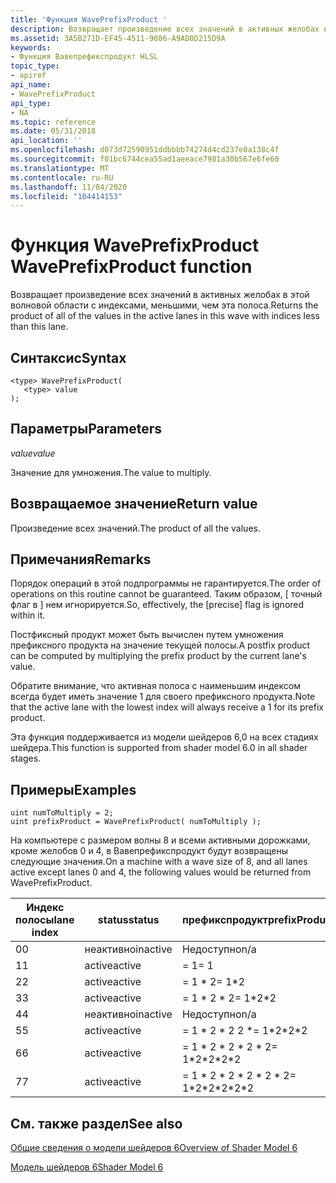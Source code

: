 ```yaml
---
title: 'Функция WavePrefixProduct '
description: Возвращает произведение всех значений в активных желобах в этой волновой области с индексами, меньшими, чем эта полоса.
ms.assetid: 3A5B271D-EF45-4511-9086-A9AD0D215D9A
keywords:
- Функция Вавепрефикспродукт HLSL
topic_type:
- apiref
api_name:
- WavePrefixProduct
api_type:
- NA
ms.topic: reference
ms.date: 05/31/2018
api_location: ''
ms.openlocfilehash: d073d72590951ddbbbb74274d4cd237e0a138c4f
ms.sourcegitcommit: f01bc6744cea55ad1aeeace7981a30b567e6fe60
ms.translationtype: MT
ms.contentlocale: ru-RU
ms.lasthandoff: 11/04/2020
ms.locfileid: "104414153"
---
```

# <a name="waveprefixproduct-function"></a><span data-ttu-id="4c4d9-104">Функция WavePrefixProduct </span><span class="sxs-lookup"><span data-stu-id="4c4d9-104">WavePrefixProduct function</span></span>

<span data-ttu-id="4c4d9-105">Возвращает произведение всех значений в активных желобах в этой волновой области с индексами, меньшими, чем эта полоса.</span><span class="sxs-lookup"><span data-stu-id="4c4d9-105">Returns the product of all of the values in the active lanes in this wave with indices less than this lane.</span></span>

## <a name="syntax"></a><span data-ttu-id="4c4d9-106">Синтаксис</span><span class="sxs-lookup"><span data-stu-id="4c4d9-106">Syntax</span></span>

``` syntax
<type> WavePrefixProduct(
   <type> value
);
```

## <a name="parameters"></a><span data-ttu-id="4c4d9-107">Параметры</span><span class="sxs-lookup"><span data-stu-id="4c4d9-107">Parameters</span></span>

<span data-ttu-id="4c4d9-108">*value*</span><span class="sxs-lookup"><span data-stu-id="4c4d9-108">*value*</span></span> 

<span data-ttu-id="4c4d9-109">Значение для умножения.</span><span class="sxs-lookup"><span data-stu-id="4c4d9-109">The value to multiply.</span></span>

## <a name="return-value"></a><span data-ttu-id="4c4d9-110">Возвращаемое значение</span><span class="sxs-lookup"><span data-stu-id="4c4d9-110">Return value</span></span>

<span data-ttu-id="4c4d9-111">Произведение всех значений.</span><span class="sxs-lookup"><span data-stu-id="4c4d9-111">The product of all the values.</span></span>

## <a name="remarks"></a><span data-ttu-id="4c4d9-112">Примечания</span><span class="sxs-lookup"><span data-stu-id="4c4d9-112">Remarks</span></span>

<span data-ttu-id="4c4d9-113">Порядок операций в этой подпрограммы не гарантируется.</span><span class="sxs-lookup"><span data-stu-id="4c4d9-113">The order of operations on this routine cannot be guaranteed.</span></span> <span data-ttu-id="4c4d9-114">Таким образом, \[ точный флаг в \] нем игнорируется.</span><span class="sxs-lookup"><span data-stu-id="4c4d9-114">So, effectively, the \[precise\] flag is ignored within it.</span></span>

<span data-ttu-id="4c4d9-115">Постфиксный продукт может быть вычислен путем умножения префиксного продукта на значение текущей полосы.</span><span class="sxs-lookup"><span data-stu-id="4c4d9-115">A postfix product can be computed by multiplying the prefix product by the current lane's value.</span></span>

<span data-ttu-id="4c4d9-116">Обратите внимание, что активная полоса с наименьшим индексом всегда будет иметь значение 1 для своего префиксного продукта.</span><span class="sxs-lookup"><span data-stu-id="4c4d9-116">Note that the active lane with the lowest index will always receive a 1 for its prefix product.</span></span>

<span data-ttu-id="4c4d9-117">Эта функция поддерживается из модели шейдеров 6,0 на всех стадиях шейдера.</span><span class="sxs-lookup"><span data-stu-id="4c4d9-117">This function is supported from shader model 6.0 in all shader stages.</span></span> 

## <a name="examples"></a><span data-ttu-id="4c4d9-118">Примеры</span><span class="sxs-lookup"><span data-stu-id="4c4d9-118">Examples</span></span>

```hlsl
uint numToMultiply = 2;
uint prefixProduct = WavePrefixProduct( numToMultiply );
```

<span data-ttu-id="4c4d9-119">На компьютере с размером волны 8 и всеми активными дорожками, кроме желобов 0 и 4, в Вавепрефикспродукт будут возвращены следующие значения.</span><span class="sxs-lookup"><span data-stu-id="4c4d9-119">On a machine with a wave size of 8, and all lanes active except lanes 0 and 4, the following values would be returned from WavePrefixProduct.</span></span>

| <span data-ttu-id="4c4d9-120">Индекс полосы</span><span class="sxs-lookup"><span data-stu-id="4c4d9-120">lane index</span></span> | <span data-ttu-id="4c4d9-121">status</span><span class="sxs-lookup"><span data-stu-id="4c4d9-121">status</span></span>   | <span data-ttu-id="4c4d9-122">префикспродукт</span><span class="sxs-lookup"><span data-stu-id="4c4d9-122">prefixProduct</span></span> | 
|------------|----------|---------------|
| <span data-ttu-id="4c4d9-123">0</span><span class="sxs-lookup"><span data-stu-id="4c4d9-123">0</span></span>          | <span data-ttu-id="4c4d9-124">неактивно</span><span class="sxs-lookup"><span data-stu-id="4c4d9-124">inactive</span></span> | <span data-ttu-id="4c4d9-125">Недоступно</span><span class="sxs-lookup"><span data-stu-id="4c4d9-125">n/a</span></span>           |
| <span data-ttu-id="4c4d9-126">1</span><span class="sxs-lookup"><span data-stu-id="4c4d9-126">1</span></span>          | <span data-ttu-id="4c4d9-127">active</span><span class="sxs-lookup"><span data-stu-id="4c4d9-127">active</span></span>   | <span data-ttu-id="4c4d9-128">= 1</span><span class="sxs-lookup"><span data-stu-id="4c4d9-128">= 1</span></span>           |
| <span data-ttu-id="4c4d9-129">2</span><span class="sxs-lookup"><span data-stu-id="4c4d9-129">2</span></span>          | <span data-ttu-id="4c4d9-130">active</span><span class="sxs-lookup"><span data-stu-id="4c4d9-130">active</span></span>   | <span data-ttu-id="4c4d9-131">= 1 \* 2</span><span class="sxs-lookup"><span data-stu-id="4c4d9-131">= 1\*2</span></span>        |
| <span data-ttu-id="4c4d9-132">3</span><span class="sxs-lookup"><span data-stu-id="4c4d9-132">3</span></span>          | <span data-ttu-id="4c4d9-133">active</span><span class="sxs-lookup"><span data-stu-id="4c4d9-133">active</span></span>   | <span data-ttu-id="4c4d9-134">= 1 \* 2 \* 2</span><span class="sxs-lookup"><span data-stu-id="4c4d9-134">= 1\*2\*2</span></span>     |
| <span data-ttu-id="4c4d9-135">4</span><span class="sxs-lookup"><span data-stu-id="4c4d9-135">4</span></span>          | <span data-ttu-id="4c4d9-136">неактивно</span><span class="sxs-lookup"><span data-stu-id="4c4d9-136">inactive</span></span> | <span data-ttu-id="4c4d9-137">Недоступно</span><span class="sxs-lookup"><span data-stu-id="4c4d9-137">n/a</span></span>           |
| <span data-ttu-id="4c4d9-138">5</span><span class="sxs-lookup"><span data-stu-id="4c4d9-138">5</span></span>          | <span data-ttu-id="4c4d9-139">active</span><span class="sxs-lookup"><span data-stu-id="4c4d9-139">active</span></span>   | <span data-ttu-id="4c4d9-140">= 1 \* 2 \* 2 2 \*</span><span class="sxs-lookup"><span data-stu-id="4c4d9-140">= 1\*2\*2\*2</span></span>       |
| <span data-ttu-id="4c4d9-141">6</span><span class="sxs-lookup"><span data-stu-id="4c4d9-141">6</span></span>          | <span data-ttu-id="4c4d9-142">active</span><span class="sxs-lookup"><span data-stu-id="4c4d9-142">active</span></span>   | <span data-ttu-id="4c4d9-143">= 1 \* 2 \* 2 \* 2 \* 2</span><span class="sxs-lookup"><span data-stu-id="4c4d9-143">= 1\*2\*2\*2\*2</span></span>    |
| <span data-ttu-id="4c4d9-144">7</span><span class="sxs-lookup"><span data-stu-id="4c4d9-144">7</span></span>          | <span data-ttu-id="4c4d9-145">active</span><span class="sxs-lookup"><span data-stu-id="4c4d9-145">active</span></span>   | <span data-ttu-id="4c4d9-146">= 1 \* 2 \* 2 \* 2 \* 2 \* 2</span><span class="sxs-lookup"><span data-stu-id="4c4d9-146">= 1\*2\*2\*2\*2\*2</span></span> |

## <a name="see-also"></a><span data-ttu-id="4c4d9-147">См. также раздел</span><span class="sxs-lookup"><span data-stu-id="4c4d9-147">See also</span></span>

[<span data-ttu-id="4c4d9-148">Общие сведения о модели шейдеров 6</span><span class="sxs-lookup"><span data-stu-id="4c4d9-148">Overview of Shader Model 6</span></span>](hlsl-shader-model-6-0-features-for-direct3d-12.md)

[<span data-ttu-id="4c4d9-149">Модель шейдеров 6</span><span class="sxs-lookup"><span data-stu-id="4c4d9-149">Shader Model 6</span></span>](shader-model-6-0.md)
